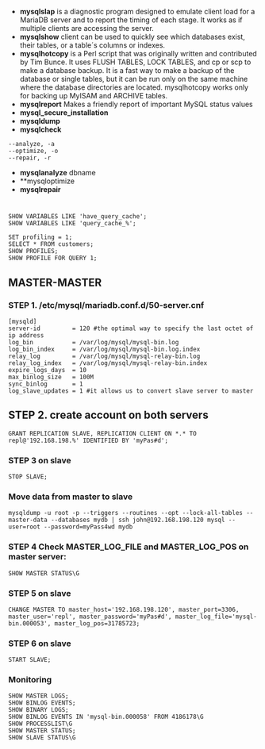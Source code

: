 * **mysqlslap** is a diagnostic program designed to emulate client load for a MariaDB server and to report the timing of each stage. It works as if multiple clients are accessing the server.
* **mysqlshow** client can be used to quickly see which databases exist, their tables, or a table´s columns or indexes.
* **mysqlhotcopy** is a Perl script that was originally written and contributed by Tim Bunce. It uses FLUSH TABLES, LOCK TABLES, and cp or scp to make a database backup. It is a fast way to make a backup of the database or single tables, but it can be run only on the same machine where the database directories are located.  mysqlhotcopy works only for backing up MyISAM and ARCHIVE tables. 
* **mysqlreport** Makes a friendly report of important MySQL status values
* **mysql_secure_installation**
* **mysqldump**
* **mysqlcheck**
```
--analyze, -a
--optimize, -o
--repair, -r
```
* **mysqlanalyze** dbname
* **mysqloptimize
* **mysqlrepair**
#
```
SHOW VARIABLES LIKE 'have_query_cache';
SHOW VARIABLES LIKE 'query_cache_%';

SET profiling = 1;
SELECT * FROM customers;
SHOW PROFILES;
SHOW PROFILE FOR QUERY 1;
```
## MASTER-MASTER
### STEP 1. /etc/mysql/mariadb.conf.d/50-server.cnf
```
[mysqld]
server-id         = 120 #the optimal way to specify the last octet of ip address
log_bin           = /var/log/mysql/mysql-bin.log
log_bin_index     = /var/log/mysql/mysql-bin.log.index
relay_log         = /var/log/mysql/mysql-relay-bin.log
relay_log_index   = /var/log/mysql/mysql-relay-bin.index
expire_logs_days  = 10
max_binlog_size   = 100M
sync_binlog       = 1
log_slave_updates = 1 #it allows us to convert slave server to master
```
## STEP 2. create account on both servers
```
GRANT REPLICATION SLAVE, REPLICATION CLIENT ON *.* TO repl@'192.168.198.%' IDENTIFIED BY 'myPas#d';
```
### STEP 3 on slave
```STOP SLAVE;```
### Move data from master to slave
```
mysqldump -u root -p --triggers --routines --opt --lock-all-tables --master-data --databases mydb | ssh john@192.168.198.120 mysql --user=root --password=myPass4wd mydb
```
### STEP 4 Check MASTER_LOG_FILE and MASTER_LOG_POS on master server:
```SHOW MASTER STATUS\G```
### STEP 5 on slave
```
CHANGE MASTER TO master_host='192.168.198.120', master_port=3306, master_user='repl', master_password='myPas#d', master_log_file='mysql-bin.000053', master_log_pos=31785723;
```
### STEP 6 on slave
```START SLAVE;```

### Monitoring
```
SHOW MASTER LOGS;
SHOW BINLOG EVENTS;
SHOW BINARY LOGS;
SHOW BINLOG EVENTS IN 'mysql-bin.000058' FROM 4186178\G
SHOW PROCESSLIST\G
SHOW МASTER STATUS;
SHOW SLAVE STATUS\G
```
